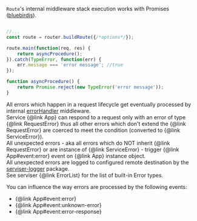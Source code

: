 
`Route`'s internal middleware stack execution works with Promises ([bluebirdjs](http://bluebirdjs.com/docs/getting-started.html)).

```javascript

//...
const route = router.buildRoute({/*options*/});

route.main(function(req, res) {
    return asyncProcedure();
}).catch(TypeError, function(err) {
    err.message === 'error message'; //true
});

function asyncProcedure() {
    return Promise.reject(new TypeError('error message'));
}

```

All errors which happen in a request lifecycle get eventually processed by internal [errorHandler](https://github.com/lucid-services/serviser/blob/master/lib/middleware/errorHandler.js) middleware.  
Service {@link App} can respond to a request only with an error of type {@link RequestError} thus all other errors which don't extend the {@link RequestError} are coerced to meet the condition (converted to {@link ServiceError}).  
All unexpected errors - aka all errors which do NOT inherit {@link RequestError} or are instance of {@link ServiceError} - trigger {@link App#event:error} event on {@link App} instance object.  
All unexpected errors are logged to configured remote destination by the [serviser-logger](https://github.com/lucid-services/serviser-logger) package.  
See serviser {@link ErrorList} for the list of built-in Error types.  

You can influence the way errors are processed by the following events:  

- {@link App#event:error}
- {@link App#event:unknown-error}
- {@link App#event:error-response}
